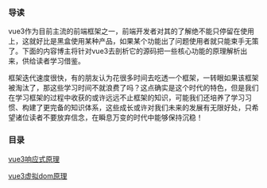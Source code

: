 ### 导读

vue3作为目前主流的前端框架之一，前端开发者对其的了解绝不能只停留在使用上，这就好比是黑盒使用某种产品，如果某个功能出了问题使用者就只能束手无策了。下面的内容博主将针对vue3去剖析它的源码把一些核心功能的原理解析出来，供给读者学习借鉴。

框架迭代速度很快，有的朋友认为花很多时间去吃透一个框架，一转眼如果该框架被淘汰了，那这些学习时间不就浪费了吗？这点确实是这个时代的特色，但是我们在学习框架的过程中收获的或许远远不止框架的知识，可能我们还培养了学习习惯、构建了更完备的知识体系，这些成长或许对我们未来的发展有无限好处，只希望诸位读者不要放弃信念，在瞬息万变的时代中能够保持沉稳！

### 目录

[vue3响应式原理](https://www.unstoppable840.cn/article/7e6567c0-6ccf-4ecb-b20b-cedce7dc5902)

[vue3虚拟dom原理]()


